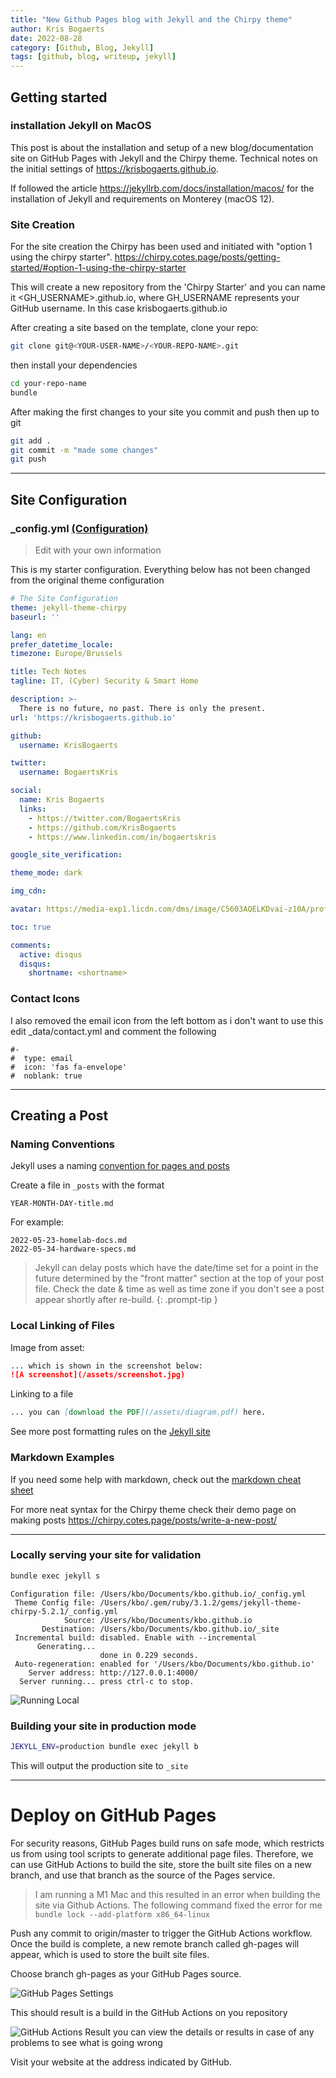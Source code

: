 ```yaml
---
title: "New Github Pages blog with Jekyll and the Chirpy theme"
author: Kris Bogaerts
date: 2022-08-28
category: [Github, Blog, Jekyll]
tags: [github, blog, writeup, jekyll]
---
```


## Getting started
### installation Jekyll on MacOS
This post is about the installation and setup of a new blog/documentation site on GitHub Pages with Jekyll and the Chirpy theme. Technical notes on the initial settings of https://krisbogaerts.github.io.

If followed the article https://jekyllrb.com/docs/installation/macos/ for the installation of Jekyll and requirements on Monterey (macOS 12).

### Site Creation
For the site creation the Chirpy has been used and initiated with "option 1 using the chirpy starter".
https://chirpy.cotes.page/posts/getting-started/#option-1-using-the-chirpy-starter

This will create a new repository from the 'Chirpy Starter' and you can name it <GH_USERNAME>.github.io, where GH_USERNAME represents your GitHub username. 
In this case krisbogaerts.github.io

After creating a site based on the template, clone your repo:
```bash
git clone git@<YOUR-USER-NAME>/<YOUR-REPO-NAME>.git
```
then install your dependencies

```bash
cd your-repo-name
bundle
```

After making the first changes to your site you commit and push then up to git

```bash
git add .
git commit -m "made some changes"
git push
```
***

## Site Configuration


### _config.yml [(Configuration)](https://chirpy.cotes.page/posts/getting-started/#configuration)
>Edit with your own information

This is my starter configuration. Everything below has not been changed from the original theme configuration

```yaml
# The Site Configuration
theme: jekyll-theme-chirpy
baseurl: ''

lang: en
prefer_datetime_locale:
timezone: Europe/Brussels

title: Tech Notes
tagline: IT, (Cyber) Security & Smart Home 

description: >-
  There is no future, no past. There is only the present.
url: 'https://krisbogaerts.github.io'

github:
  username: KrisBogaerts

twitter:
  username: BogaertsKris

social:
  name: Kris Bogaerts
  links:
    - https://twitter.com/BogaertsKris
    - https://github.com/KrisBogaerts
    - https://www.linkedin.com/in/bogaertskris

google_site_verification:

theme_mode: dark

img_cdn:

avatar: https://media-exp1.licdn.com/dms/image/C5603AQELKDvai-z10A/profile-displayphoto-shrink_200_200/0/1633932732690?e=1666828800&v=beta&t=Ro_IDU6cQJuIgWaZrtKoXYIR3pDmRw_yYi1BWfzRN8Y

toc: true

comments:
  active: disqus
  disqus:
    shortname: <shortname>
```

### Contact Icons

I also removed the email icon from the left bottom as i don't want to use this
edit _data/contact.yml and comment the following
```console
#-
#  type: email
#  icon: 'fas fa-envelope'
#  noblank: true
```
***

## Creating a Post

### Naming Conventions

Jekyll uses a naming [convention for pages and posts](https://jekyllrb.com/docs/posts/)

Create a file in `_posts` with the format

```file
YEAR-MONTH-DAY-title.md
```

For example:

```file
2022-05-23-homelab-docs.md
2022-05-34-hardware-specs.md
```

> Jekyll can delay posts which have the date/time set for a point in the future determined by the "front matter" section at the top of your post file. Check the date & time as well as time zone if you don't see a post appear shortly after re-build.
{: .prompt-tip }

### Local Linking of Files

Image from asset:

```markdown
... which is shown in the screenshot below:
![A screenshot](/assets/screenshot.jpg)
```

Linking to a file

```markdown
... you can [download the PDF](/assets/diagram.pdf) here.
```

See more post formatting rules on the [Jekyll site](https://jekyllrb.com/docs/posts/)

### Markdown Examples

If you need some help with markdown, check out the [markdown cheat sheet](https://www.markdownguide.org/cheat-sheet/)

For more neat syntax for the Chirpy theme check their demo page on making posts <https://chirpy.cotes.page/posts/write-a-new-post/>


***

### Locally serving your site for validation

```bash
bundle exec jekyll s
```

```shell
Configuration file: /Users/kbo/Documents/kbo.github.io/_config.yml
 Theme Config file: /Users/kbo/.gem/ruby/3.1.2/gems/jekyll-theme-chirpy-5.2.1/_config.yml
            Source: /Users/kbo/Documents/kbo.github.io
       Destination: /Users/kbo/Documents/kbo.github.io/_site
 Incremental build: disabled. Enable with --incremental
      Generating...
                    done in 0.229 seconds.
 Auto-regeneration: enabled for '/Users/kbo/Documents/kbo.github.io'
    Server address: http://127.0.0.1:4000/
  Server running... press ctrl-c to stop.
```

![Running Local](/assets/img/Screenshot_runninglocal.png)

### Building your site in production mode

```bash
JEKYLL_ENV=production bundle exec jekyll b
```

This will output the production site to `_site`


***
# Deploy on GitHub Pages

For security reasons, GitHub Pages build runs on safe mode, which restricts us from using tool scripts to generate additional page files. Therefore, we can use GitHub Actions to build the site, store the built site files on a new branch, and use that branch as the source of the Pages service.

> I am running a M1 Mac and this resulted in an error when building the site via Github Actions. 
> The following command fixed the error for me ```bundle lock --add-platform x86_64-linux```

Push any commit to origin/master to trigger the GitHub Actions workflow. Once the build is complete, a new remote branch called gh-pages will appear, which is used to store the built site files.

Choose branch gh-pages as your GitHub Pages source.

![GitHub Pages Settings](/assets/img/Screenshot_GitHubPages.png)

This should result is a build in the GitHub Actions on you repository

![GitHub Actions Result](/assets/img/Screenshot_GitHubActions.png)
you can view the details or results in case of any problems to see what is going wrong

Visit your website at the address indicated by GitHub.






